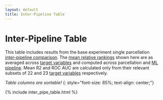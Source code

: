 ```yaml
---
layout: default
title: Inter-Pipeline Table
---
```


# Inter-Pipeline Table

This table includes results from the base experiment single parcellation [inter-pipeline comparison](./by_pipeline#inter-pipeline-comparison).
The [mean relative rankings](./results_intro#mean-rank) shown here are as
averaged across [target variables](./variables.html) and computed across parcellation and [ML pipeline](./ml_pipelines.html).
Mean R2 and ROC AUC are calculated only from their relevant subsets of 22 and 23 [target variables](./variables.html) respectively.

*Table columns are sortable!*
{: style="font-size: 85%; text-align: center;"}

{% include inter_pipe_table.html %}